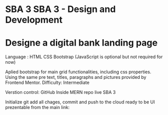 # SBA 3 SBA 3 - Design and Development
# Designe a digital bank landing page

Language : HTML CSS Bootstrap (JavaScript is optional but not required for now)

Aplied bootstrap for main grid functionalities, including css properties.
Using the same pre text, titles, paragraphs and pictures provided by Frontend Mentor.
Difficulty: Intermediate

Verstion control: GitHub
Inside MERN repo live SBA 3

Initialize git 
add all chages, commit and push to the cloud
ready to be UI prezentable from the main link: